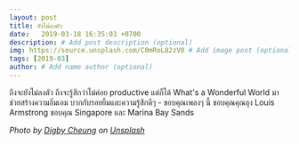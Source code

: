 ```yaml
---
layout: post
title: ยังไม่ลงตัว
date:   2019-03-18 16:35:03 +0700
description: # Add post description (optional)
img: https://source.unsplash.com/C0mRoL82zV0 # Add image post (optional)
tags: [2019-03]
author: # Add name author (optional)
---
```

ถึงจะยังไม่ลงตัว ถึงจะรู้สึกว่าไม่ค่อย productive แต่ก็ได้ What's a Wonderful World มาช่วยสร้างความอิ่มเอม บวกกับรอยยิ้มและความรู้สึกดีๆ - ขอบคุณเพลงๆ นี้ ขอบคุณคุณลุง Louis Armstrong ขอบคุณ Singapore และ Marina Bay Sands

*Photo by [Digby Cheung](https://unsplash.com/@dbyche1016) on [Unsplash](https://unsplash.com)*
